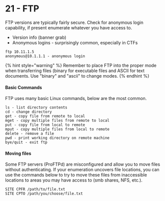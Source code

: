 # 21 - FTP

FTP versions are typically fairly secure. Check for anonymous login capability, if present enumerate whatever you have access to.

* Version info (banner grab)
* Anonymous logins - surprisingly common, especially in CTFs

```
ftp 10.11.1.5
anonymous@10.1.1.1 - anonymous login
```

{% hint style="warning" %}
Remember to place FTP into the proper mode when transferring files (binary for executable files and ASCII for text documents. Use "binary" and "ascii" to change modes.
{% endhint %}

#### Basic Commands

FTP uses many basic Linux commands, below are the most common.

```
ls - list directory contents
cd - change directory
get - copy file from remote to local
mget - copy multiple files from remote to local
put - copy file from local to remote
mput - copy multiple files from local to remote
delete - remove a file
pwd - print working directory on remote machine
bye/quit - exit ftp
```

#### Moving files

Some FTP servers (ProFTPd) are misconfigured and allow you to move files without authenticating. If your enumeration uncovers file locations, you can use the commands below to try to move these files from inaccessible locations to areas you may have access to (smb shares, NFS, etc.).

```
SITE CPFR /path/to/file.txt
SITE CPTO /path/you/choose/file.txt
```
